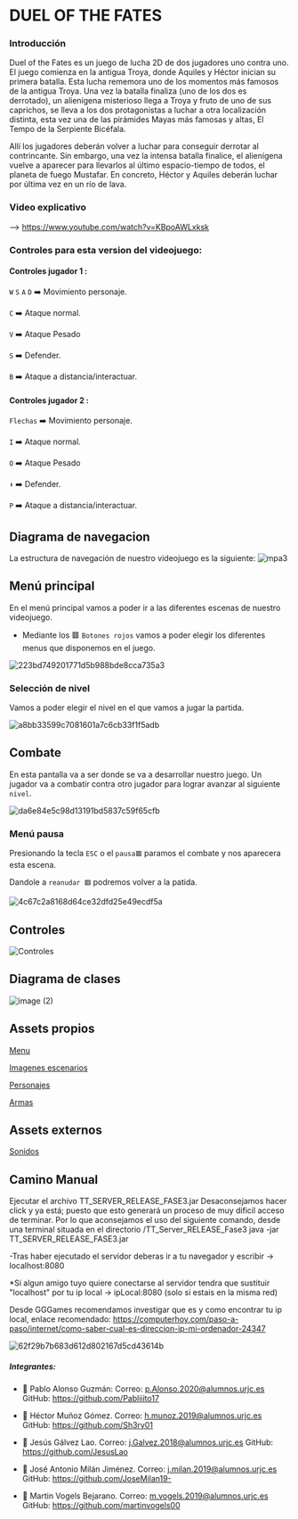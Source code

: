 # DUEL OF THE FATES

### Introducción
Duel of the Fates es un juego de lucha 2D de dos jugadores uno contra uno.  El juego comienza en la antigua Troya, donde Aquiles y Héctor inician su primera batalla. Esta lucha rememora uno de los momentos más famosos de la antigua Troya. Una vez la batalla finaliza (uno de los dos es derrotado), un alienígena misterioso llega a Troya y fruto de uno de sus caprichos, se lleva a los dos protagonistas a luchar a otra localización distinta, esta vez una de las pirámides Mayas más famosas y altas, El Tempo de la Serpiente Bicéfala.

Allí los jugadores deberán volver a luchar para conseguir derrotar al contrincante. Sin embargo, una vez la intensa batalla finalice, el alienígena vuelve a aparecer para llevarlos al último espacio-tiempo de todos, el planeta de fuego Mustafar. En concreto, Héctor y Aquiles deberán luchar por última vez en un río de lava.

### Video explicativo
--> https://www.youtube.com/watch?v=KBpoAWLxksk

### Controles para esta version del videojuego:
#### Controles jugador  1  :
`W` `S` `A` `D`  ➡️ Movimiento personaje.

`C` ➡️ Ataque normal.

`V` ➡️ Ataque Pesado

`S` ➡️ Defender.

`B` ➡️ Ataque a distancia/interactuar.

#### Controles jugador 2 :

`Flechas`  ➡️ Movimiento personaje.

`I` ➡️ Ataque normal.

`O` ➡️ Ataque Pesado

`⬇` ➡️ Defender.

`P` ➡️ Ataque a distancia/interactuar.


##  Diagrama de navegacion
La estructura de navegación de nuestro videojuego es la siguiente:
![mpa3](https://user-images.githubusercontent.com/91007943/204623919-8d913fce-8ac1-437c-addf-0a018aafd761.png)

##  Menú principal
En el menú principal vamos a poder ir a las diferentes escenas de nuestro videojuego.

- Mediante los 🟥 `Botones rojos` vamos a poder elegir los diferentes menus que disponemos en el juego.

![223bd749201771d5b988bde8cca735a3](https://user-images.githubusercontent.com/91007943/211405991-54f068cc-7192-4acb-8fed-e42e1197c513.png)
###  Selección de nivel
Vamos a poder elegir el nivel en el que vamos a jugar la partida.


![a8bb33599c7081601a7c6cb33f1f5adb](https://user-images.githubusercontent.com/91007943/211406076-541d8e7e-ec09-4a88-93f6-1d6fb6af39cd.png)

##  Combate

En esta pantalla va a ser donde se va a desarrollar nuestro juego.
Un jugador va a combatir contra otro jugador para lograr avanzar al siguiente `nivel`.

![da6e84e5c98d13191bd5837c59f65cfb](https://user-images.githubusercontent.com/91007943/211406032-fc748bd6-ecfe-4997-815b-6983bdf55207.png)
###  Menú pausa
Presionando la tecla `ESC` o el `pausa🟥` paramos el combate y nos aparecera esta escena.

Dandole a `reanudar 🟥` podremos volver a la patida.

![4c67c2a8168d64ce32dfd25e49ecdf5a](https://user-images.githubusercontent.com/91007943/211406871-3816e1b2-5deb-423a-9b11-5a8f811a5d08.png)

##  Controles
![Controles](https://user-images.githubusercontent.com/91007943/204342393-b722d27c-b557-443c-add5-dda1ed227593.png)
## Diagrama de clases
![image (2)](https://user-images.githubusercontent.com/91007943/208768156-b5b57e2c-b388-44a1-ad25-8b38317a68d8.png)

## Assets propios
[Menu](https://user-images.githubusercontent.com/91007943/211408152-330e47ab-8cd6-41ac-83c1-3e5b9ed549de.png)

[Imagenes escenarios](https://user-images.githubusercontent.com/91007943/211408176-870f4b21-2776-4e4c-8ede-b19b8104fe5f.png)

[Personajes](https://user-images.githubusercontent.com/91007943/211408258-6e5bf471-3254-48fa-a774-afed5091b7d3.png)

[Armas](https://user-images.githubusercontent.com/91007943/211408304-bda0a94d-b93b-4753-a169-f4572c0068f3.png)

## Assets externos
[Sonidos](http://www.sonidosmp3gratis.com/salto)

## Camino Manual

Ejecutar el archivo TT_SERVER_RELEASE_FASE3.jar Desaconsejamos hacer click y ya está; puesto que esto generará un proceso de muy dificil acceso de terminar. Por lo que aconsejamos el uso del siguiente comando, desde una terminal situada en el directorio /TT_Server_RELEASE_Fase3
java -jar TT_SERVER_RELEASE_FASE3.jar

-Tras haber ejecutado el servidor deberas ir a tu navegador y escribir -> localhost:8080

*Si algun amigo tuyo quiere conectarse al servidor tendra que sustituir "localhost" por tu ip local -> ipLocal:8080 (solo si estais en la misma red)

Desde GGGames recomendamos investigar que es y como encontrar tu ip local, enlace recomendado: https://computerhoy.com/paso-a-paso/internet/como-saber-cual-es-direccion-ip-mi-ordenador-24347


![62f29b7b683d612d802167d5cd43614b](https://user-images.githubusercontent.com/91007943/211406360-e8b03236-af4a-47ca-bf43-1403a543d719.png)


##### Integrantes:
- 🎅 Pablo Alonso Guzmán:
      Correo: p.Alonso.2020@alumnos.urjc.es 
      GitHub: https://github.com/Pabliiito17
      
- 🎅 Héctor Muñoz Gómez.
      Correo: h.munoz.2019@alumnos.urjc.es
      GitHub: https://github.com/Sh3ry01
  
- 🎅 Jesús Gálvez Lao.
      Correo: j.Galvez.2018@alumnos.urjc.es
      GitHub: https://github.com/JesusLao
  
- 🎅 José Antonio Milán Jiménez.
      Correo: j.milan.2019@alumnos.urjc.es
      GitHub: https://github.com/JoseMilan19- 
      
- 🎅 Martin Vogels Bejarano.
      Correo: m.vogels.2019@alumnos.urjc.es
      GitHub: https://github.com/martinvogels00
      

